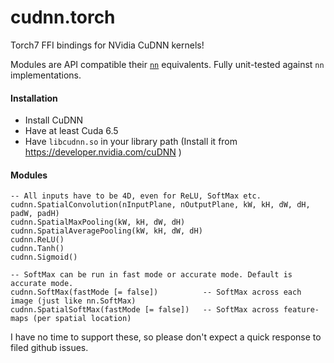 cudnn.torch
===========

Torch7 FFI bindings for NVidia CuDNN kernels!

Modules are API compatible their [`nn`](https://github.com/torch/nn) equivalents. Fully unit-tested against `nn` implementations.

#### Installation

* Install CuDNN
* Have at least Cuda 6.5
* Have `libcudnn.so` in your library path (Install it from https://developer.nvidia.com/cuDNN )

#### Modules

```
-- All inputs have to be 4D, even for ReLU, SoftMax etc.
cudnn.SpatialConvolution(nInputPlane, nOutputPlane, kW, kH, dW, dH, padW, padH)
cudnn.SpatialMaxPooling(kW, kH, dW, dH)
cudnn.SpatialAveragePooling(kW, kH, dW, dH)
cudnn.ReLU()            
cudnn.Tanh()            
cudnn.Sigmoid()         

-- SoftMax can be run in fast mode or accurate mode. Default is accurate mode.
cudnn.SoftMax(fastMode [= false])          -- SoftMax across each image (just like nn.SoftMax)
cudnn.SpatialSoftMax(fastMode [= false])   -- SoftMax across feature-maps (per spatial location)
```

I have no time to support these, so please don't expect a quick response to filed github issues.
